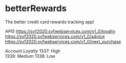 # betterRewards
The better credit card rewards tracking app!

_APIS_
https://syf2020.syfwebservices.com/v1_0/loyalty
https://syf2020.syfwebservices.com/v1_0/advice
https://syf2020.syfwebservices.com/v1_0/next_purchase

_Account Loyalty_
1337: High	
1339: Medium 
1338: Low 	


